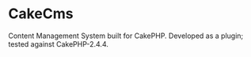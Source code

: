 CakeCms
=======

Content Management System built for CakePHP. Developed as a plugin; tested against CakePHP-2.4.4.
